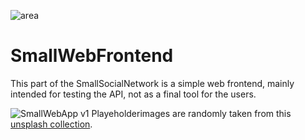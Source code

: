 ![area](https://img.shields.io/badge/SmallSocialNetwork-frontend-yellow)
# SmallWebFrontend

This part of the SmallSocialNetwork is a simple web frontend, mainly intended for testing the API, not as a final tool for the users.

![SmallWebApp v1](https://user-images.githubusercontent.com/12802765/119175012-98a1b900-ba69-11eb-883f-76e1ce9714f2.png)
Playeholderimages are randomly taken from this [unsplash collection](https://unsplash.com/collections/2219444/profile).
